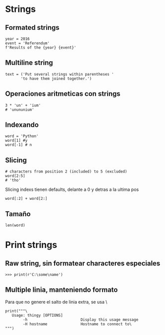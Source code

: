 # Strings

## Formated strings

```
year = 2016
event = 'Referendum'
f'Results of the {year} {event}'
```

## Multiline string

```
text = ('Put several strings within parentheses '
       'to have them joined together.')
```

## Operaciones aritmeticas con strings

```
3 * 'un' + 'ium'
# 'unununium'
```

## Indexando

```
word = 'Python'
word[1] #y
word[-1] # n

```

## Slicing

```
# characters from position 2 (included) to 5 (excluded)
word[2:5]  
# 'tho'
```
Slicing indexs tienen defaults, delante a 0 y detras a la ultima pos

```
word[:2] + word[2:]
```

## Tamaño

```
len(word)
```

# Print strings

## Raw string, sin formatear characteres especiales

```
>>> print(r'C:\some\name')
```

## Multiple linia, manteniendo formato

Para que no genere el salto de linia extra, se usa \

```
print("""\
   Usage: thingy [OPTIONS]
        -h                        Display this usage message
        -H hostname               Hostname to connect to\
""")
```
